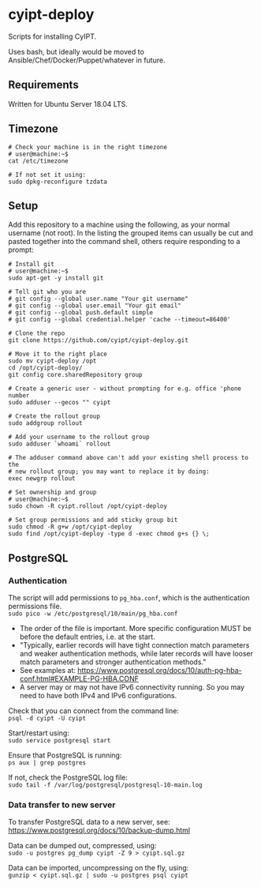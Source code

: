 # cyipt-deploy

Scripts for installing CyIPT.

Uses bash, but ideally would be moved to Ansible/Chef/Docker/Puppet/whatever in future.


## Requirements

Written for Ubuntu Server 18.04 LTS.


## Timezone

```shell
# Check your machine is in the right timezone
# user@machine:~$
cat /etc/timezone

# If not set it using:
sudo dpkg-reconfigure tzdata
```


## Setup

Add this repository to a machine using the following, as your normal username (not root). In the listing the grouped items can usually be cut and pasted together into the command shell, others require responding to a prompt:

```shell
# Install git
# user@machine:~$
sudo apt-get -y install git

# Tell git who you are
# git config --global user.name "Your git username"
# git config --global user.email "Your git email"
# git config --global push.default simple
# git config --global credential.helper 'cache --timeout=86400'

# Clone the repo
git clone https://github.com/cyipt/cyipt-deploy.git

# Move it to the right place
sudo mv cyipt-deploy /opt
cd /opt/cyipt-deploy/
git config core.sharedRepository group

# Create a generic user - without prompting for e.g. office 'phone number
sudo adduser --gecos "" cyipt

# Create the rollout group
sudo addgroup rollout

# Add your username to the rollout group
sudo adduser `whoami` rollout

# The adduser command above can't add your existing shell process to the
# new rollout group; you may want to replace it by doing:
exec newgrp rollout

# Set ownership and group
# user@machine:~$
sudo chown -R cyipt.rollout /opt/cyipt-deploy

# Set group permissions and add sticky group bit
sudo chmod -R g+w /opt/cyipt-deploy
sudo find /opt/cyipt-deploy -type d -exec chmod g+s {} \;
```


## PostgreSQL

### Authentication

The script will add permissions to `pg_hba.conf`, which is the authentication permissions file.  
`sudo pico -w /etc/postgresql/10/main/pg_hba.conf`  
* The order of the file is important. More specific configuration MUST be before the default entries, i.e. at the start.
* "Typically, earlier records will have tight connection match parameters and weaker authentication methods, while later records will have looser match parameters and stronger authentication methods."
* See examples at: https://www.postgresql.org/docs/10/auth-pg-hba-conf.html#EXAMPLE-PG-HBA.CONF
* A server may or may not have IPv6 connectivity running. So you may need to have both IPv4 and IPv6 configurations.

Check that you can connect from the command line:  
`psql -d cyipt -U cyipt`

Start/restart using:  
`sudo service postgresql start`

Ensure that PostgreSQL is running:  
`ps aux | grep postgres`

If not, check the PostgreSQL log file:  
`sudo tail -f /var/log/postgresql/postgresql-10-main.log`

### Data transfer to new server

To transfer PostgreSQL data to a new server, see:  
https://www.postgresql.org/docs/10/backup-dump.html

Data can be dumped out, compressed, using:  
`sudo -u postgres pg_dump cyipt -Z 9 > cyipt.sql.gz`

Data can be imported, uncompressing on the fly, using:  
`gunzip < cyipt.sql.gz | sudo -u postgres psql cyipt`

